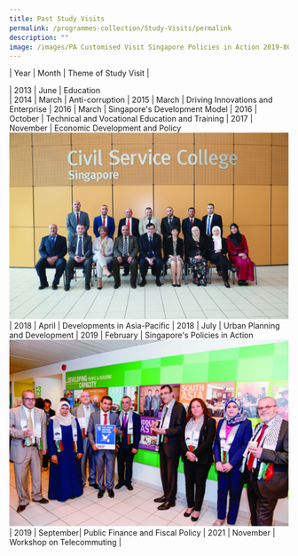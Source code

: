 ```yaml
---
title: Past Study Visits
permalink: /programmes-collection/Study-Visits/permalink
description: ""
image: /images/PA Customised Visit Singapore Policies in Action 2019-80.jpg
---
```

| Year | Month | Theme of Study Visit |

| 2013    | June     | Education    
| 2014 | March | Anti-corruption 
| 2015 | March | Driving Innovations and Enterprise
| 2016 | March | Singapore's Development Model 
| 2016 | October | Technical and Vocational Education and Training 
| 2017 | November | Economic Development and Policy
![Economic Development and Policy](/images/Study%20Visits/PA%20Customised%20Visit%202017-80.jpg)
 | 2018 | April | Developments in Asia-Pacific 
 | 2018 | July | Urban Planning and Development 
 | 2019 | February | Singapore's Policies in Action 
 ![Singapore's Policies in Action](/images/Study%20Visits/PA%20Customised%20Visit%20Singapore%20Policies%20in%20Action%202019-80.jpg)
| 2019 | September| Public Finance and Fiscal Policy
| 2021 | November | Workshop on Telecommuting |